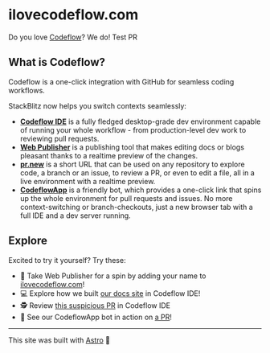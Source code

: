# ilovecodeflow.com

Do you love [Codeflow](https://developer.stackblitz.com/codeflow/what-is-codeflow)? We do!
Test PR

## What is Codeflow?

Codeflow is a one-click integration with GitHub for seamless coding workflows.

StackBlitz now helps you switch contexts seamlessly:

- [**Codeflow IDE**](https://developer.stackblitz.com/codeflow/working-in-codeflow-ide) is a fully fledged desktop-grade dev environment capable of running your whole workflow - from production-level dev work to reviewing pull requests.
- [**Web Publisher**](https://developer.stackblitz.com/codeflow/content-updates-with-web-publisher) is a publishing tool that makes editing docs or blogs pleasant thanks to a realtime preview of the changes.
- [**pr.new**](https://developer.stackblitz.com/codeflow/using-pr-new) is a short URL that can be used on any repository to explore code, a branch or an issue, to review a PR, or even to edit a file, all in a live environment with a realtime preview.
- [**CodeflowApp**](https://developer.stackblitz.com/codeflow/integrating-codeflowapp-bot) is a friendly bot, which provides a one-click link that spins up the whole environment for pull requests and issues. No more context-switching or branch-checkouts, just a new browser tab with a full IDE and a dev server running.

## Explore

Excited to try it yourself? Try these:
- 📝 Take Web Publisher for a spin by adding your name to [ilovecodeflow.com](https://ilovecodeflow.com/)!
- 💻 Explore how we built [our docs site](https://pr.new/github.com/stackblitz/docs) in Codeflow IDE!
- 🕵️ Review [this suspicious PR](https://pr.new/stackblitz/docs/pull/40) in Codeflow IDE
- 🤖 See our CodeflowApp bot in action on [a PR](https://github.com/stackblitz/docs/pull/40#issue-1404169268)!

---
This site was built with [Astro](https://astro.build/) 💙
